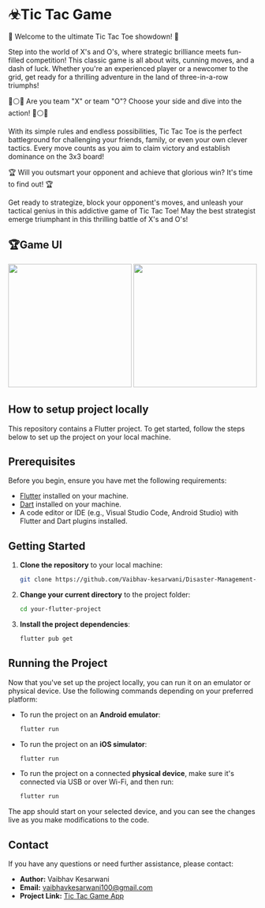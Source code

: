 # ☣Tic Tac Game

🌟 Welcome to the ultimate Tic Tac Toe showdown! 🌟

Step into the world of X's and O's, where strategic brilliance meets fun-filled competition! This classic game is all about wits, cunning moves, and a dash of luck. Whether you're an experienced player or a newcomer to the grid, get ready for a thrilling adventure in the land of three-in-a-row triumphs!

🔴⚪🔵 Are you team "X" or team "O"? Choose your side and dive into the action! 🔴⚪🔵

With its simple rules and endless possibilities, Tic Tac Toe is the perfect battleground for challenging your friends, family, or even your own clever tactics. Every move counts as you aim to claim victory and establish dominance on the 3x3 board!

🏆 Will you outsmart your opponent and achieve that glorious win? It's time to find out! 🏆

Get ready to strategize, block your opponent's moves, and unleash your tactical genius in this addictive game of Tic Tac Toe! May the best strategist emerge triumphant in this thrilling battle of X's and O's!

## 🏆Game UI

<p align="center">
   <img width="250" src = "https://github.com/Vaibhav-kesarwani/Tic-Tac-Game-App/assets/116189379/e3fa85d7-631a-46ed-88c0-1e796235a51a">
   <img width="250" src = "https://github.com/Vaibhav-kesarwani/Tic-Tac-Game-App/assets/116189379/cf3308bd-f952-4f04-b116-eafbc091f31b">
</p>

## How to setup project locally

This repository contains a Flutter project. To get started, follow the steps below to set up the project on your local machine.

## Prerequisites

Before you begin, ensure you have met the following requirements:

- [Flutter](https://flutter.dev/) installed on your machine.
- [Dart](https://dart.dev/) installed on your machine.
- A code editor or IDE (e.g., Visual Studio Code, Android Studio) with Flutter and Dart plugins installed.

## Getting Started

1. **Clone the repository** to your local machine:

   ```bash
   git clone https://github.com/Vaibhav-kesarwani/Disaster-Management-App.git
   

2. **Change your current directory** to the project folder:

   ```bash
   cd your-flutter-project
   

3. **Install the project dependencies**:

   ```bash
   flutter pub get
   

## Running the Project

Now that you've set up the project locally, you can run it on an emulator or physical device. Use the following commands depending on your preferred platform:

- To run the project on an **Android emulator**:

   ```bash
   flutter run
   

- To run the project on an **iOS simulator**:

   ```bash
   flutter run
   

- To run the project on a connected **physical device**, make sure it's connected via USB or over Wi-Fi, and then run:

   ```bash
   flutter run
   

The app should start on your selected device, and you can see the changes live as you make modifications to the code.

## Contact

If you have any questions or need further assistance, please contact:

- **Author:** Vaibhav Kesarwani
- **Email:** vaibhavkesarwani100@gmail.com
- **Project Link:** [Tic Tac Game App](https://github.com/Vaibhav-kesarwani/Tic-Tac-Game-App)
